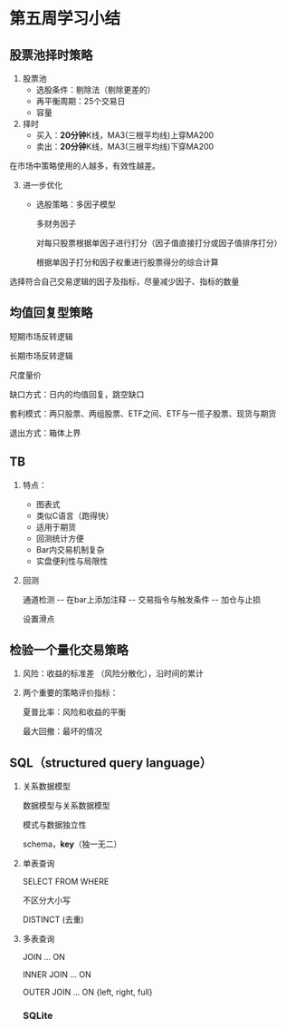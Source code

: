 # 第五周学习小结

## 股票池择时策略

1. 股票池
   - 选股条件：剔除法（剔除更差的）
   - 再平衡周期：25个交易日
   - 容量
2. 择时
   - 买入：**20分钟**K线，MA3(三根平均线)上穿MA200
   - 卖出：**20分钟**K线，MA3(三根平均线)下穿MA200

在市场中策略使用的人越多，有效性越差。

3. 进一步优化

   - 选股策略：多因子模型

     多财务因子

     对每只股票根据单因子进行打分（因子值直接打分或因子值排序打分）

     根据单因子打分和因子权重进行股票得分的综合计算

选择符合自己交易逻辑的因子及指标，尽量减少因子、指标的数量

## 均值回复型策略

短期市场反转逻辑

长期市场反转逻辑

尺度量价

缺口方式：日内的均值回复，跳空缺口

套利模式：两只股票、两组股票、ETF之间、ETF与一揽子股票、现货与期货

退出方式：箱体上界



## TB

1. 特点：

   - 图表式
   - 类似C语言（跑得快）
   - 适用于期货
   - 回测统计方便
   - Bar内交易机制复杂
   - 实盘便利性与局限性

2. 回测

   通道检测 -- 在bar上添加注释 -- 交易指令与触发条件 -- 加仓与止损

   设置滑点

## 检验一个量化交易策略

1. 风险：收益的标准差 （风险分散化），沿时间的累计

2. 两个重要的策略评价指标：

   夏普比率：风险和收益的平衡

   最大回撤：最坏的情况

## SQL（structured query language）

1. 关系数据模型

   数据模型与关系数据模型

   模式与数据独立性

   schema，**key**（独一无二）

2. 单表查询

   SELECT FROM WHERE

   不区分大小写

   DISTINCT (去重)

3. 多表查询

   JOIN ... ON 

   INNER JOIN ...  ON

   OUTER JOIN ... ON {left, right, full}

   ### SQLite

   
